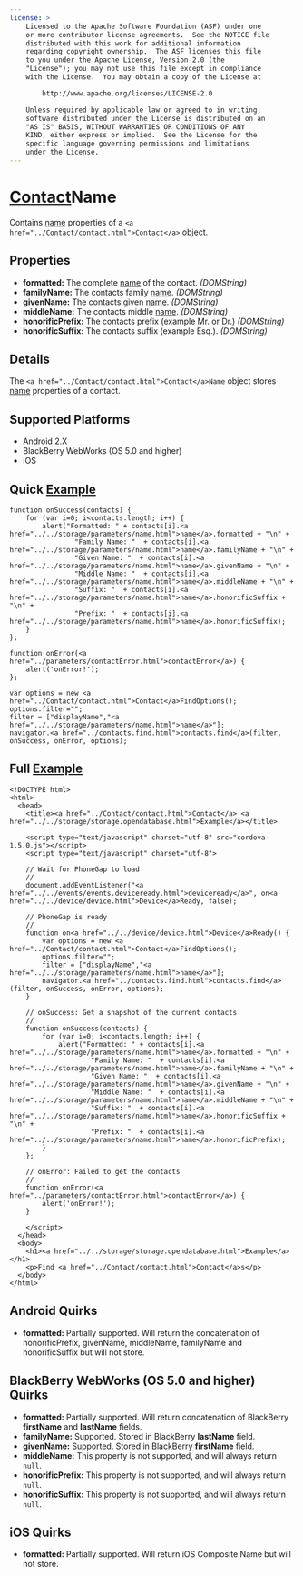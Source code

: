 ```yaml
---
license: >
    Licensed to the Apache Software Foundation (ASF) under one
    or more contributor license agreements.  See the NOTICE file
    distributed with this work for additional information
    regarding copyright ownership.  The ASF licenses this file
    to you under the Apache License, Version 2.0 (the
    "License"); you may not use this file except in compliance
    with the License.  You may obtain a copy of the License at

        http://www.apache.org/licenses/LICENSE-2.0

    Unless required by applicable law or agreed to in writing,
    software distributed under the License is distributed on an
    "AS IS" BASIS, WITHOUT WARRANTIES OR CONDITIONS OF ANY
    KIND, either express or implied.  See the License for the
    specific language governing permissions and limitations
    under the License.
---
```


<a href="../Contact/contact.html">Contact</a>Name
===========

Contains <a href="../../storage/parameters/name.html">name</a> properties of a `<a href="../Contact/contact.html">Contact</a>` object.

Properties
----------

- __formatted:__ The complete <a href="../../storage/parameters/name.html">name</a> of the contact. _(DOMString)_
- __familyName:__ The contacts family <a href="../../storage/parameters/name.html">name</a>. _(DOMString)_
- __givenName:__ The contacts given <a href="../../storage/parameters/name.html">name</a>. _(DOMString)_
- __middleName:__ The contacts middle <a href="../../storage/parameters/name.html">name</a>. _(DOMString)_
- __honorificPrefix:__ The contacts prefix (example Mr. or Dr.) _(DOMString)_
- __honorificSuffix:__ The contacts suffix (example Esq.). _(DOMString)_

Details
-------

The `<a href="../Contact/contact.html">Contact</a>Name` object stores <a href="../../storage/parameters/name.html">name</a> properties of a contact.

Supported Platforms
-------------------

- Android 2.X
- BlackBerry WebWorks (OS 5.0 and higher)
- iOS

Quick <a href="../../storage/storage.opendatabase.html">Example</a>
-------------

    function onSuccess(contacts) {
		for (var i=0; i<contacts.length; i++) {
			alert("Formatted: " + contacts[i].<a href="../../storage/parameters/name.html">name</a>.formatted + "\n" + 
					"Family Name: "  + contacts[i].<a href="../../storage/parameters/name.html">name</a>.familyName + "\n" + 
					"Given Name: "  + contacts[i].<a href="../../storage/parameters/name.html">name</a>.givenName + "\n" + 
					"Middle Name: "  + contacts[i].<a href="../../storage/parameters/name.html">name</a>.middleName + "\n" + 
					"Suffix: "  + contacts[i].<a href="../../storage/parameters/name.html">name</a>.honorificSuffix + "\n" + 
					"Prefix: "  + contacts[i].<a href="../../storage/parameters/name.html">name</a>.honorificSuffix);
		}
    };

    function onError(<a href="../parameters/contactError.html">contactError</a>) {
        alert('onError!');
    };

    var options = new <a href="../Contact/contact.html">Contact</a>FindOptions();
	options.filter="";
	filter = ["displayName","<a href="../../storage/parameters/name.html">name</a>"];
    navigator.<a href="../contacts.find.html">contacts.find</a>(filter, onSuccess, onError, options);

Full <a href="../../storage/storage.opendatabase.html">Example</a>
------------

    <!DOCTYPE html>
    <html>
      <head>
        <title><a href="../Contact/contact.html">Contact</a> <a href="../../storage/storage.opendatabase.html">Example</a></title>

        <script type="text/javascript" charset="utf-8" src="cordova-1.5.0.js"></script>
        <script type="text/javascript" charset="utf-8">

        // Wait for PhoneGap to load
        //
        document.addEventListener("<a href="../../events/events.deviceready.html">deviceready</a>", on<a href="../../device/device.html">Device</a>Ready, false);

        // PhoneGap is ready
        //
        function on<a href="../../device/device.html">Device</a>Ready() {
			var options = new <a href="../Contact/contact.html">Contact</a>FindOptions();
			options.filter="";
			filter = ["displayName","<a href="../../storage/parameters/name.html">name</a>"];
			navigator.<a href="../contacts.find.html">contacts.find</a>(filter, onSuccess, onError, options);
        }
    
        // onSuccess: Get a snapshot of the current contacts
        //
		function onSuccess(contacts) {
			for (var i=0; i<contacts.length; i++) {
				alert("Formatted: " + contacts[i].<a href="../../storage/parameters/name.html">name</a>.formatted + "\n" + 
						"Family Name: "  + contacts[i].<a href="../../storage/parameters/name.html">name</a>.familyName + "\n" + 
						"Given Name: "  + contacts[i].<a href="../../storage/parameters/name.html">name</a>.givenName + "\n" + 
						"Middle Name: "  + contacts[i].<a href="../../storage/parameters/name.html">name</a>.middleName + "\n" + 
						"Suffix: "  + contacts[i].<a href="../../storage/parameters/name.html">name</a>.honorificSuffix + "\n" + 
						"Prefix: "  + contacts[i].<a href="../../storage/parameters/name.html">name</a>.honorificPrefix);
			}
		};
    
        // onError: Failed to get the contacts
        //
        function onError(<a href="../parameters/contactError.html">contactError</a>) {
            alert('onError!');
        }

        </script>
      </head>
      <body>
        <h1><a href="../../storage/storage.opendatabase.html">Example</a></h1>
        <p>Find <a href="../Contact/contact.html">Contact</a>s</p>
      </body>
    </html>

Android Quirks
------------
- __formatted:__ Partially supported.  Will return the concatenation of honorificPrefix, givenName, middleName, familyName and honorificSuffix but will not store.

BlackBerry WebWorks (OS 5.0 and higher) Quirks
---------------------------------------------

- __formatted:__ Partially supported.  Will return concatenation of BlackBerry __firstName__ and __lastName__ fields.
- __familyName:__ Supported.  Stored in BlackBerry __lastName__ field.
- __givenName:__ Supported.  Stored in BlackBerry __firstName__ field.
- __middleName:__ This property is not supported, and will always return `null`.
- __honorificPrefix:__ This property is not supported, and will always return `null`.
- __honorificSuffix:__ This property is not supported, and will always return `null`.

iOS Quirks
------------
- __formatted:__ Partially supported.  Will return iOS Composite Name but will not store.
